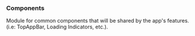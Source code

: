 ### Components

Module for common components that will be shared by the app's features. (i.e: TopAppBar, Loading Indicators, etc.).